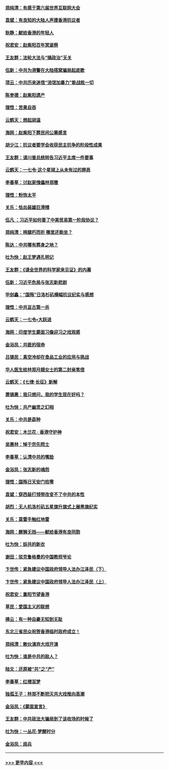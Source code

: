 #### [郑纯清：有感于第六届世界互联网大会](../pages/nsc993/n11604718.md?t=10230333) 
#### [袁斌：有良知的大陆人声援香港抗议者](../pages/nsc993/n11603673.md?t=10230333) 
#### [耿静：献给香港的年轻人](../pages/nsc993/n11602462.md?t=10230333) 
#### [祝君安：赵紫阳百年冥诞祭](../pages/nsc993/n11601386.md?t=10230333) 
#### [王友群：法轮大法与“搞政治”无关](../pages/nsc993/n11601658.md?t=10230333) 
#### [伍新：中共为港警在大陆搭窝骗局起底歌](../pages/nsc993/n11601536.md?t=10230333) 
#### [项云：中共历来迷信“流氓加暴力”能战胜一切](../pages/nsc993/n11601496.md?t=10230333) 
#### [陈奎德：赵紫阳遗产](../pages/nsc993/n11601444.md?t=10230333) 
#### [理悟：苦果自吞](../pages/nsc993/n11601385.md?t=10230333) 
#### [云鹤天：想起胡温](../pages/nsc993/n11600033.md?t=10230333) 
#### [海网：赵紫阳下葬民间公墓感言](../pages/nsc993/n11600021.md?t=10230333) 
#### [胡少江：抗议者要学会收获民主抗争的阶段性成果](../pages/nsc993/n11599626.md?t=10230333) 
#### [王友群：请川普总统转告习近平主席一件要事](../pages/nsc993/n11599533.md?t=10230333) 
#### [云鹤天：一七令‧这个星球上从未有过的罪恶](../pages/nsc993/n11598881.md?t=10230333) 
#### [李春草：讨赵家傀儡林郑檄](../pages/nsc993/n11598789.md?t=10230333) 
#### [理悟：粉饰太平](../pages/nsc993/n11598776.md?t=10230333) 
#### [关乐：怯怂装雄巨滑稽](../pages/nsc993/n11598767.md?t=10230333) 
#### [伍凡 ：习近平如何善了中美贸易第一阶段协议？](../pages/nsc993/n11596305.md?t=10230333) 
#### [郑纯清：椅腿朽而折 哪里还能坐？](../pages/nsc993/n11596273.md?t=10230333) 
#### [陈达：中共哪有葬身之地？](../pages/nsc993/n11596253.md?t=10230333) 
#### [吐为快：赵王梦遇孔明记](../pages/nsc993/n11596208.md?t=10230333) 
#### [王友群：《请全世界的科学家来见证》的内幕](../pages/nsc993/n11594091.md?t=10230333) 
#### [伍新：习近平危局与张志新悲剧](../pages/nsc993/n11594089.md?t=10230333) 
#### [毕剑鑫：“国殇”日洛杉矶横幅抗议纪实与感想](../pages/nsc993/n11591301.md?t=10230333) 
#### [理悟：中共亘古第一杀](../pages/nsc993/n11590734.md?t=10230333) 
#### [云鹤天：一七令•大跃进](../pages/nsc993/n11590699.md?t=10230333) 
#### [海网：印度学生蒙面习像迎习之戏观感](../pages/nsc993/n11590675.md?t=10230333) 
#### [金浴凤：共匪的宿命](../pages/nsc993/n11586383.md?t=10230333) 
#### [吕锡民：真空冷却在食品工业的应用与挑战](../pages/nsc993/n11585819.md?t=10230333) 
#### [华人医生给林郑月娥女士的第二封亲笔信](../pages/nsc993/n11585124.md?t=10230333) 
#### [云鹤天：《七律·长征》新解](../pages/nsc993/n11584578.md?t=10230333) 
#### [萧锡惠：我只想问，我的学生现在好吗？](../pages/nsc993/n11583828.md?t=10230333) 
#### [吐为快：共产幽灵之幻相](../pages/nsc993/n11583224.md?t=10230333) 
#### [关乐：中共是孬种](../pages/nsc993/n11582099.md?t=10230333) 
#### [祝君安：木兰花 · 香港守护神](../pages/nsc993/n11581782.md?t=10230333) 
#### [吴惠林：悼于宗先院士](../pages/nsc993/n11580283.md?t=10230333) 
#### [李春草：认清中共的嘴脸](../pages/nsc993/n11579954.md?t=10230333) 
#### [金浴凤：张志新的魂怨](../pages/nsc993/n11579913.md?t=10230333) 
#### [理悟：国殇日天安门拾零](../pages/nsc993/n11579843.md?t=10230333) 
#### [袁斌：穿西装打领带改变不了中共的本性](../pages/nsc993/n11579814.md?t=10230333) 
#### [胡烈：无人机洛杉矶五星旗升旗式上展黑旗纪实](../pages/nsc993/n11579322.md?t=10230333) 
#### [关乐：莫雷手触红地雷](../pages/nsc993/n11577862.md?t=10230333) 
#### [海网：醒狮无挡——献给香港有良同胞](../pages/nsc993/n11577835.md?t=10230333) 
#### [吐为快：妖共的新衣](../pages/nsc993/n11577575.md?t=10230333) 
#### [谢田：驳克鲁格曼的中国教师爷论](../pages/nsc993/n11575034.md?t=10230333) 
#### [卞世传：紧急建议中国政府领导人法办江泽民（下）](../pages/nsc993/n11573390.md?t=10230333) 
#### [卞世传：紧急建议中国政府领导人法办江泽民（上）](../pages/nsc993/n11573208.md?t=10230333) 
#### [祝君安：重阳节望香港](../pages/nsc993/n11573190.md?t=10230333) 
#### [草民：爱国主义的联想](../pages/nsc993/n11572333.md?t=10230333) 
#### [拂云：有一种自豪无知到无耻](../pages/nsc993/n11572006.md?t=10230333) 
#### [东北三省民众祝贺香港临时政府成立！](../pages/nsc993/n11571215.md?t=10230333) 
#### [郑纯清：散伙演弃大戏开演](../pages/nsc993/n11570826.md?t=10230333) 
#### [吐为快：谁是中共的敌人？](../pages/nsc993/n11570817.md?t=10230333) 
#### [陆文：还原被“共”之“产”](../pages/nsc993/n11570798.md?t=10230333) 
#### [李春草：红楼沤梦](../pages/nsc993/n11569673.md?t=10230333) 
#### [独孤王子：林郑不断把灭共大戏推向高潮](../pages/nsc993/n11569381.md?t=10230333) 
#### [金浴凤：《蒙面宣言》](../pages/nsc993/n11569368.md?t=10230333) 
#### [王友群：中共政法大骗局到了该收场的时候了](../pages/nsc993/n11568940.md?t=10230333) 
#### [吐为快：一丛花‧梦醒时分](../pages/nsc993/n11567491.md?t=10230333) 
#### [金浴凤：阅兵](../pages/nsc993/n11567454.md?t=10230333) 

----
#### [ >>> 更早内容 <<< ](../indexes/nsc993-earlier.md)
